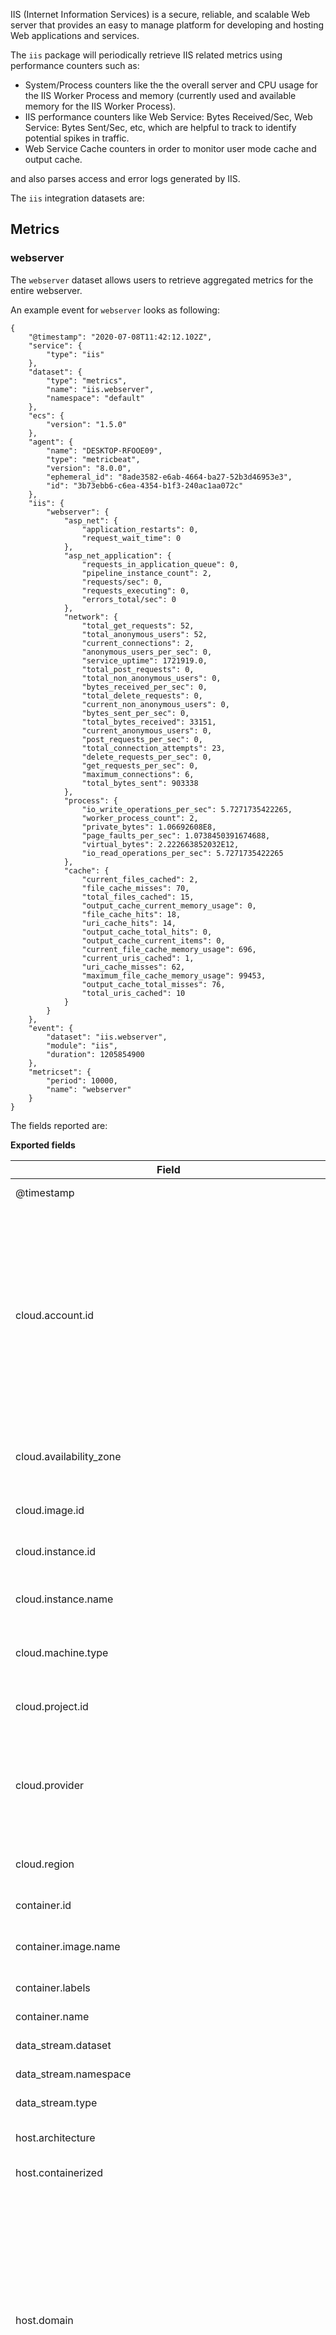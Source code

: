 IIS (Internet Information Services) is a secure, reliable, and scalable Web server that provides an easy to manage platform for developing and hosting Web applications and services.

The `iis` package will periodically retrieve IIS related metrics using performance counters such as:

 - System/Process counters like the the overall server and CPU usage for the IIS Worker Process and memory (currently used and available memory for the IIS Worker Process).
 - IIS performance counters like Web Service: Bytes Received/Sec, Web Service: Bytes Sent/Sec, etc, which are helpful to track to identify potential spikes in traffic.
 - Web Service Cache counters in order to monitor user mode cache and output cache.

and also parses access and error logs generated by IIS.

The `iis` integration datasets are:

## Metrics

### webserver
The `webserver` dataset allows users to retrieve aggregated metrics for the entire webserver.

An example event for `webserver` looks as following:

```$json
{
    "@timestamp": "2020-07-08T11:42:12.102Z",
    "service": {
        "type": "iis"
    },
    "dataset": {
        "type": "metrics",
        "name": "iis.webserver",
        "namespace": "default"
    },
    "ecs": {
        "version": "1.5.0"
    },
    "agent": {
        "name": "DESKTOP-RFOOE09",
        "type": "metricbeat",
        "version": "8.0.0",
        "ephemeral_id": "8ade3582-e6ab-4664-ba27-52b3d46953e3",
        "id": "3b73ebb6-c6ea-4354-b1f3-240ac1aa072c"
    },
    "iis": {
        "webserver": {
            "asp_net": {
                "application_restarts": 0,
                "request_wait_time": 0
            },
            "asp_net_application": {
                "requests_in_application_queue": 0,
                "pipeline_instance_count": 2,
                "requests/sec": 0,
                "requests_executing": 0,
                "errors_total/sec": 0
            },
            "network": {
                "total_get_requests": 52,
                "total_anonymous_users": 52,
                "current_connections": 2,
                "anonymous_users_per_sec": 0,
                "service_uptime": 1721919.0,
                "total_post_requests": 0,
                "total_non_anonymous_users": 0,
                "bytes_received_per_sec": 0,
                "total_delete_requests": 0,
                "current_non_anonymous_users": 0,
                "bytes_sent_per_sec": 0,
                "total_bytes_received": 33151,
                "current_anonymous_users": 0,
                "post_requests_per_sec": 0,
                "total_connection_attempts": 23,
                "delete_requests_per_sec": 0,
                "get_requests_per_sec": 0,
                "maximum_connections": 6,
                "total_bytes_sent": 903338
            },
            "process": {
                "io_write_operations_per_sec": 5.7271735422265,
                "worker_process_count": 2,
                "private_bytes": 1.06692608E8,
                "page_faults_per_sec": 1.0738450391674688,
                "virtual_bytes": 2.222663852032E12,
                "io_read_operations_per_sec": 5.7271735422265
            },
            "cache": {
                "current_files_cached": 2,
                "file_cache_misses": 70,
                "total_files_cached": 15,
                "output_cache_current_memory_usage": 0,
                "file_cache_hits": 18,
                "uri_cache_hits": 14,
                "output_cache_total_hits": 0,
                "output_cache_current_items": 0,
                "current_file_cache_memory_usage": 696,
                "current_uris_cached": 1,
                "uri_cache_misses": 62,
                "maximum_file_cache_memory_usage": 99453,
                "output_cache_total_misses": 76,
                "total_uris_cached": 10
            }
        }
    },
    "event": {
        "dataset": "iis.webserver",
        "module": "iis",
        "duration": 1205854900
    },
    "metricset": {
        "period": 10000,
        "name": "webserver"
    }
}
```

The fields reported are:

**Exported fields**

| Field | Description | Type |
|---|---|---|
| @timestamp | Event timestamp. | date |
| cloud.account.id | The cloud account or organization id used to identify different entities in a multi-tenant environment. Examples: AWS account id, Google Cloud ORG Id, or other unique identifier. | keyword |
| cloud.availability_zone | Availability zone in which this host is running. | keyword |
| cloud.image.id | Image ID for the cloud instance. | keyword |
| cloud.instance.id | Instance ID of the host machine. | keyword |
| cloud.instance.name | Instance name of the host machine. | keyword |
| cloud.machine.type | Machine type of the host machine. | keyword |
| cloud.project.id | Name of the project in Google Cloud. | keyword |
| cloud.provider | Name of the cloud provider. Example values are aws, azure, gcp, or digitalocean. | keyword |
| cloud.region | Region in which this host is running. | keyword |
| container.id | Unique container id. | keyword |
| container.image.name | Name of the image the container was built on. | keyword |
| container.labels | Image labels. | object |
| container.name | Container name. | keyword |
| data_stream.dataset | Data stream dataset. | constant_keyword |
| data_stream.namespace | Data stream namespace. | constant_keyword |
| data_stream.type | Data stream type. | constant_keyword |
| host.architecture | Operating system architecture. | keyword |
| host.containerized | If the host is a container. | boolean |
| host.domain | Name of the domain of which the host is a member. For example, on Windows this could be the host's Active Directory domain or NetBIOS domain name. For Linux this could be the domain of the host's LDAP provider. | keyword |
| host.hostname | Hostname of the host. It normally contains what the `hostname` command returns on the host machine. | keyword |
| host.id | Unique host id. As hostname is not always unique, use values that are meaningful in your environment. Example: The current usage of `beat.name`. | keyword |
| host.ip | Host ip addresses. | ip |
| host.mac | Host mac addresses. | keyword |
| host.name | Name of the host. It can contain what `hostname` returns on Unix systems, the fully qualified domain name, or a name specified by the user. The sender decides which value to use. | keyword |
| host.os.build | OS build information. | keyword |
| host.os.codename | OS codename, if any. | keyword |
| host.os.family | OS family (such as redhat, debian, freebsd, windows). | keyword |
| host.os.kernel | Operating system kernel version as a raw string. | keyword |
| host.os.name | Operating system name, without the version. | keyword |
| host.os.platform | Operating system platform (such centos, ubuntu, windows). | keyword |
| host.os.version | Operating system version as a raw string. | keyword |
| host.type | Type of host. For Cloud providers this can be the machine type like `t2.medium`. If vm, this could be the container, for example, or other information meaningful in your environment. | keyword |
| iis.webserver.asp_net.application_restarts | Number of applications restarts. | float |
| iis.webserver.asp_net.request_wait_time | Request wait time. | long |
| iis.webserver.asp_net_application.errors_total_per_sec | Total number of errors per sec. | float |
| iis.webserver.asp_net_application.pipeline_instance_count | The pipeline instance count. | float |
| iis.webserver.asp_net_application.requests_executing | Number of requests executing. | float |
| iis.webserver.asp_net_application.requests_in_application_queue | Number of requests in the application queue. | float |
| iis.webserver.asp_net_application.requests_per_sec | Number of requests per sec. | float |
| iis.webserver.cache.current_file_cache_memory_usage | The current file cache memory usage size. | float |
| iis.webserver.cache.current_files_cached | The number of current files cached. | float |
| iis.webserver.cache.current_uris_cached | The number of current uris cached. | float |
| iis.webserver.cache.file_cache_hits | The number of file cache hits. | float |
| iis.webserver.cache.file_cache_misses | The number of file cache misses. | float |
| iis.webserver.cache.maximum_file_cache_memory_usage | The max file cache size. | float |
| iis.webserver.cache.output_cache_current_items | The number of output cache current items. | float |
| iis.webserver.cache.output_cache_current_memory_usage | The output cache memory usage size. | float |
| iis.webserver.cache.output_cache_total_hits | The output cache total hits count. | float |
| iis.webserver.cache.output_cache_total_misses | The output cache total misses count. | float |
| iis.webserver.cache.total_files_cached | the total number of files cached. | float |
| iis.webserver.cache.total_uris_cached | The total number of URIs cached. | float |
| iis.webserver.cache.uri_cache_hits | The number of URIs cached hits. | float |
| iis.webserver.cache.uri_cache_misses | The number of URIs cache misses. | float |
| iis.webserver.network.anonymous_users_per_sec | The number of anonymous users per sec. | float |
| iis.webserver.network.bytes_received_per_sec | The size of bytes received per sec. | float |
| iis.webserver.network.bytes_sent_per_sec | The size of bytes sent per sec. | float |
| iis.webserver.network.current_anonymous_users | The number of current anonymous users. | float |
| iis.webserver.network.current_connections | The number of current connections. | float |
| iis.webserver.network.current_non_anonymous_users | The number of current non anonymous users. | float |
| iis.webserver.network.delete_requests_per_sec | Number of DELETE requests per sec. | float |
| iis.webserver.network.get_requests_per_sec | Number of GET requests per sec. | float |
| iis.webserver.network.maximum_connections | Number of maximum connections. | float |
| iis.webserver.network.post_requests_per_sec | Number of POST requests per sec. | float |
| iis.webserver.network.service_uptime | Service uptime. | float |
| iis.webserver.network.total_anonymous_users | Total number of anonymous users. | float |
| iis.webserver.network.total_bytes_received | Total size of bytes received. | float |
| iis.webserver.network.total_bytes_sent | Total size of bytes sent. | float |
| iis.webserver.network.total_connection_attempts | The total number of connection attempts. | float |
| iis.webserver.network.total_delete_requests | The total number of DELETE requests. | float |
| iis.webserver.network.total_get_requests | The total number of GET requests. | float |
| iis.webserver.network.total_non_anonymous_users | The total number of non anonymous users. | float |
| iis.webserver.network.total_post_requests | The total number of POST requests. | float |
| iis.webserver.process.cpu_usage_perc | The CPU usage percentage. | float |
| iis.webserver.process.handle_count | The number of handles. | float |
| iis.webserver.process.io_read_operations_per_sec | IO read operations per sec. | float |
| iis.webserver.process.io_write_operations_per_sec | IO write operations per sec. | float |
| iis.webserver.process.page_faults_per_sec | Memory page faults. | float |
| iis.webserver.process.private_bytes | Memory private bytes. | float |
| iis.webserver.process.thread_count | The number of threads. | long |
| iis.webserver.process.virtual_bytes | Memory virtual bytes. | float |
| iis.webserver.process.worker_process_count | Number of worker processes running. | float |
| iis.webserver.process.working_set | Memory working set. | float |


### website
This dataset will collect metrics of specific sites, users can configure which websites they want to monitor, else, all are considered.

An example event for `website` looks as following:

```$json
{
    "@timestamp": "2020-07-08T11:40:22.114Z",
    "ecs": {
        "version": "1.5.0"
    },
    "iis": {
        "website": {
            "name": "test2.local",
            "network": {
                "total_put_requests": 0,
                "total_get_requests": 11,
                "service_uptime": 1721807.0,
                "total_bytes_sent": 135739,
                "maximum_connections": 4,
                "total_connection_attempts": 7,
                "total_post_requests": 0,
                "total_bytes_received": 4250,
                "current_connections": 0,
                "total_delete_requests": 0
            }
        }
    },
    "event": {
        "dataset": "iis.website",
        "module": "iis",
        "duration": 5008200
    },
    "metricset": {
        "name": "website",
        "period": 10000
    },
    "service": {
        "type": "iis"
    },
    "dataset": {
        "name": "iis.website",
        "namespace": "default",
        "type": "metrics"
    },
    "agent": {
        "type": "metricbeat",
        "version": "8.0.0",
        "ephemeral_id": "8ade3582-e6ab-4664-ba27-52b3d46953e3",
        "id": "3b73ebb6-c6ea-4354-b1f3-240ac1aa072c",
        "name": "DESKTOP-RFOOE09"
    }
}
```

The fields reported are:

**Exported fields**

| Field | Description | Type |
|---|---|---|
| @timestamp | Event timestamp. | date |
| cloud.account.id | The cloud account or organization id used to identify different entities in a multi-tenant environment. Examples: AWS account id, Google Cloud ORG Id, or other unique identifier. | keyword |
| cloud.availability_zone | Availability zone in which this host is running. | keyword |
| cloud.image.id | Image ID for the cloud instance. | keyword |
| cloud.instance.id | Instance ID of the host machine. | keyword |
| cloud.instance.name | Instance name of the host machine. | keyword |
| cloud.machine.type | Machine type of the host machine. | keyword |
| cloud.project.id | Name of the project in Google Cloud. | keyword |
| cloud.provider | Name of the cloud provider. Example values are aws, azure, gcp, or digitalocean. | keyword |
| cloud.region | Region in which this host is running. | keyword |
| container.id | Unique container id. | keyword |
| container.image.name | Name of the image the container was built on. | keyword |
| container.labels | Image labels. | object |
| container.name | Container name. | keyword |
| data_stream.dataset | Data stream dataset. | constant_keyword |
| data_stream.namespace | Data stream namespace. | constant_keyword |
| data_stream.type | Data stream type. | constant_keyword |
| host.architecture | Operating system architecture. | keyword |
| host.containerized | If the host is a container. | boolean |
| host.domain | Name of the domain of which the host is a member. For example, on Windows this could be the host's Active Directory domain or NetBIOS domain name. For Linux this could be the domain of the host's LDAP provider. | keyword |
| host.hostname | Hostname of the host. It normally contains what the `hostname` command returns on the host machine. | keyword |
| host.id | Unique host id. As hostname is not always unique, use values that are meaningful in your environment. Example: The current usage of `beat.name`. | keyword |
| host.ip | Host ip addresses. | ip |
| host.mac | Host mac addresses. | keyword |
| host.name | Name of the host. It can contain what `hostname` returns on Unix systems, the fully qualified domain name, or a name specified by the user. The sender decides which value to use. | keyword |
| host.os.build | OS build information. | keyword |
| host.os.codename | OS codename, if any. | keyword |
| host.os.family | OS family (such as redhat, debian, freebsd, windows). | keyword |
| host.os.kernel | Operating system kernel version as a raw string. | keyword |
| host.os.name | Operating system name, without the version. | keyword |
| host.os.platform | Operating system platform (such centos, ubuntu, windows). | keyword |
| host.os.version | Operating system version as a raw string. | keyword |
| host.type | Type of host. For Cloud providers this can be the machine type like `t2.medium`. If vm, this could be the container, for example, or other information meaningful in your environment. | keyword |
| iis.website.name | website name | keyword |
| iis.website.network.bytes_received_per_sec | The bytes received per sec size. | float |
| iis.website.network.bytes_sent_per_sec | The bytes sent per sec size. | float |
| iis.website.network.current_connections | The number of current connections. | float |
| iis.website.network.delete_requests_per_sec | The number of DELETE requests per sec. | float |
| iis.website.network.get_requests_per_sec | The number of GET requests per sec. | float |
| iis.website.network.maximum_connections | The number of maximum connections. | float |
| iis.website.network.post_requests_per_sec | The number of POST requests per sec. | float |
| iis.website.network.put_requests_per_sec | The number of PUT requests per sec. | float |
| iis.website.network.service_uptime | The service uptime. | float |
| iis.website.network.total_bytes_received | The total number of bytes received. | float |
| iis.website.network.total_bytes_sent | The  total number of bytes sent. | float |
| iis.website.network.total_connection_attempts | The total number of connection attempts. | float |
| iis.website.network.total_delete_requests | The total number of DELETE requests. | float |
| iis.website.network.total_get_requests | The total number of GET requests. | float |
| iis.website.network.total_post_requests | The total number of POST requests. | float |
| iis.website.network.total_put_requests | The total number of PUT requests. | float |


### application_pool
This dataset will collect metrics of specific application pools, users can configure which websites they want to monitor, else, all are considered.

An example event for `application_pool` looks as following:

```$json
{
    "@timestamp": "2020-07-08T11:41:31.048Z",
    "process": {
        "pid": 51224
    },
    "event": {
        "dataset": "iis.application_pool",
        "module": "iis",
        "duration": 397142600
    },
    "agent": {
        "name": "DESKTOP-RFOOE09",
        "type": "metricbeat",
        "version": "8.0.0",
        "ephemeral_id": "8ade3582-e6ab-4664-ba27-52b3d46953e3",
        "id": "3b73ebb6-c6ea-4354-b1f3-240ac1aa072c"
    },
    "service": {
        "type": "iis"
    },
    "iis": {
        "application_pool": {
            "name": "DefaultAppPool",
            "net_clr": {
                "total_exceptions_thrown": 0
            },
            "process": {
                "thread_count": 30,
                "handle_count": 466,
                "private_bytes": 7.151616E7
            }
        }
    },
    "ecs": {
        "version": "1.5.0"
    },
    "metricset": {
        "period": 10000,
        "name": "application_pool"
    },
    "dataset": {
        "namespace": "default",
        "type": "metrics",
        "name": "iis.application_pool"
    }
}
```

The fields reported are:

**Exported fields**

| Field | Description | Type |
|---|---|---|
| @timestamp | Event timestamp. | date |
| cloud.account.id | The cloud account or organization id used to identify different entities in a multi-tenant environment. Examples: AWS account id, Google Cloud ORG Id, or other unique identifier. | keyword |
| cloud.availability_zone | Availability zone in which this host is running. | keyword |
| cloud.image.id | Image ID for the cloud instance. | keyword |
| cloud.instance.id | Instance ID of the host machine. | keyword |
| cloud.instance.name | Instance name of the host machine. | keyword |
| cloud.machine.type | Machine type of the host machine. | keyword |
| cloud.project.id | Name of the project in Google Cloud. | keyword |
| cloud.provider | Name of the cloud provider. Example values are aws, azure, gcp, or digitalocean. | keyword |
| cloud.region | Region in which this host is running. | keyword |
| container.id | Unique container id. | keyword |
| container.image.name | Name of the image the container was built on. | keyword |
| container.labels | Image labels. | object |
| container.name | Container name. | keyword |
| data_stream.dataset | Data stream dataset. | constant_keyword |
| data_stream.namespace | Data stream namespace. | constant_keyword |
| data_stream.type | Data stream type. | constant_keyword |
| host.architecture | Operating system architecture. | keyword |
| host.containerized | If the host is a container. | boolean |
| host.domain | Name of the domain of which the host is a member. For example, on Windows this could be the host's Active Directory domain or NetBIOS domain name. For Linux this could be the domain of the host's LDAP provider. | keyword |
| host.hostname | Hostname of the host. It normally contains what the `hostname` command returns on the host machine. | keyword |
| host.id | Unique host id. As hostname is not always unique, use values that are meaningful in your environment. Example: The current usage of `beat.name`. | keyword |
| host.ip | Host ip addresses. | ip |
| host.mac | Host mac addresses. | keyword |
| host.name | Name of the host. It can contain what `hostname` returns on Unix systems, the fully qualified domain name, or a name specified by the user. The sender decides which value to use. | keyword |
| host.os.build | OS build information. | keyword |
| host.os.codename | OS codename, if any. | keyword |
| host.os.family | OS family (such as redhat, debian, freebsd, windows). | keyword |
| host.os.kernel | Operating system kernel version as a raw string. | keyword |
| host.os.name | Operating system name, without the version. | keyword |
| host.os.platform | Operating system platform (such centos, ubuntu, windows). | keyword |
| host.os.version | Operating system version as a raw string. | keyword |
| host.type | Type of host. For Cloud providers this can be the machine type like `t2.medium`. If vm, this could be the container, for example, or other information meaningful in your environment. | keyword |
| iis.application_pool.name | application pool name | keyword |
| iis.application_pool.net_clr.filters_per_sec | Number of filters per sec. | float |
| iis.application_pool.net_clr.finallys_per_sec | The number of finallys per sec. | float |
| iis.application_pool.net_clr.throw_to_catch_depth_per_sec | Throw to catch depth count per sec. | float |
| iis.application_pool.net_clr.total_exceptions_thrown | Total number of exceptions thrown. | long |
| iis.application_pool.process.cpu_usage_perc | The CPU usage percentage. | float |
| iis.application_pool.process.handle_count | The number of handles. | long |
| iis.application_pool.process.io_read_operations_per_sec | IO read operations per sec. | float |
| iis.application_pool.process.io_write_operations_per_sec | IO write operations per sec. | float |
| iis.application_pool.process.page_faults_per_sec | Memory page faults. | float |
| iis.application_pool.process.private_bytes | Memory private bytes. | float |
| iis.application_pool.process.thread_count | The number of threats. | long |
| iis.application_pool.process.virtual_bytes | Memory virtual bytes. | float |
| iis.application_pool.process.working_set | Memory working set. | float |


## Logs

### Compatibility

The IIS module has been tested with logs from version 7.5 and version 10.

### access
This dataset will collect and parse access IIS logs.

An example event for `access` looks as following:

```$json
{
    "agent": {
        "name": "DESKTOP-RFOOE09",
        "id": "db17f9fb-5bcb-4116-a009-79a1bb7d4820",
        "type": "filebeat",
        "ephemeral_id": "3f65b650-b6a3-4694-83b3-0c324a60809d",
        "version": "8.0.0"
    },
    "temp": {},
    "log": {
        "file": {
            "path": "C:\\inetpub\\logs\\LogFiles\\W3SVC2\\u_ex181119.log"
        },
        "offset": 261
    },
    "destination": {
        "address": "127.0.0.1",
        "port": 80,
        "ip": "127.0.0.1"
    },
    "source": {
        "address": "127.0.0.1",
        "ip": "127.0.0.1"
    },
    "url": {
        "path": "/"
    },
    "input": {
        "type": "log"
    },
    "iis": {
        "access": {
            "sub_status": 3,
            "win32_status": 5
        }
    },
    "@timestamp": "2018-11-19T15:24:54.000Z",
    "ecs": {
        "version": "1.5.0"
    },
    "related": {
        "ip": [
            "127.0.0.1",
            "127.0.0.1"
        ]
    },
    "http": {
        "request": {
            "method": "GET"
        },
        "response": {
            "status_code": 401
        }
    },
    "event": {
        "duration": 725000000,
        "created": "2020-07-08T11:40:14.112Z",
        "kind": "event",
        "category": [
            "web",
            "network"
        ],
        "type": [
            "connection"
        ],
        "outcome": "failure"
    },
    "dataset": {
        "name": "iis.access",
        "namespace": "default",
        "type": "logs"
    },
    "user_agent": {
        "original": "Mozilla/5.0 (Windows NT 10.0; Win64; x64) AppleWebKit/537.36 (KHTML, like Gecko) Chrome/70.0.3538.102 Safari/537.36",
        "os": {
            "name": "Windows",
            "version": "10",
            "full": "Windows 10"
        },
        "name": "Chrome",
        "device": {
            "name": "Other"
        },
        "version": "70.0.3538.102"
    }
}
```

The fields reported are:

**Exported fields**

| Field | Description | Type |
|---|---|---|
| @timestamp | Event timestamp. | date |
| cloud.account.id | The cloud account or organization id used to identify different entities in a multi-tenant environment. Examples: AWS account id, Google Cloud ORG Id, or other unique identifier. | keyword |
| cloud.availability_zone | Availability zone in which this host is running. | keyword |
| cloud.image.id | Image ID for the cloud instance. | keyword |
| cloud.instance.id | Instance ID of the host machine. | keyword |
| cloud.instance.name | Instance name of the host machine. | keyword |
| cloud.machine.type | Machine type of the host machine. | keyword |
| cloud.project.id | Name of the project in Google Cloud. | keyword |
| cloud.provider | Name of the cloud provider. Example values are aws, azure, gcp, or digitalocean. | keyword |
| cloud.region | Region in which this host is running. | keyword |
| container.id | Unique container id. | keyword |
| container.image.name | Name of the image the container was built on. | keyword |
| container.labels | Image labels. | object |
| container.name | Container name. | keyword |
| data_stream.dataset | Data stream dataset. | constant_keyword |
| data_stream.namespace | Data stream namespace. | constant_keyword |
| data_stream.type | Data stream type. | constant_keyword |
| destination.address | Some event destination addresses are defined ambiguously. The event will sometimes list an IP, a domain or a unix socket.  You should always store the raw address in the `.address` field. Then it should be duplicated to `.ip` or `.domain`, depending on which one it is. | keyword |
| destination.domain | Destination domain. | wildcard |
| destination.ip |  | ip |
| destination.port | Port of the destination. | long |
| error.message | Error message. | text |
| host.architecture | Operating system architecture. | keyword |
| host.containerized | If the host is a container. | boolean |
| host.domain | Name of the domain of which the host is a member. For example, on Windows this could be the host's Active Directory domain or NetBIOS domain name. For Linux this could be the domain of the host's LDAP provider. | keyword |
| host.hostname | Hostname of the host. It normally contains what the `hostname` command returns on the host machine. | keyword |
| host.id | Unique host id. As hostname is not always unique, use values that are meaningful in your environment. Example: The current usage of `beat.name`. | keyword |
| host.ip | Host ip addresses. | ip |
| host.mac | Host mac addresses. | keyword |
| host.name | Name of the host. It can contain what `hostname` returns on Unix systems, the fully qualified domain name, or a name specified by the user. The sender decides which value to use. | keyword |
| host.os.build | OS build information. | keyword |
| host.os.codename | OS codename, if any. | keyword |
| host.os.family | OS family (such as redhat, debian, freebsd, windows). | keyword |
| host.os.kernel | Operating system kernel version as a raw string. | keyword |
| host.os.name | Operating system name, without the version. | keyword |
| host.os.platform | Operating system platform (such centos, ubuntu, windows). | keyword |
| host.os.version | Operating system version as a raw string. | keyword |
| host.type | Type of host. For Cloud providers this can be the machine type like `t2.medium`. If vm, this could be the container, for example, or other information meaningful in your environment. | keyword |
| http.request.body.bytes | Size in bytes of the request body. | long |
| http.request.method | HTTP request method. Prior to ECS 1.6.0 the following guidance was provided: "The field value must be normalized to lowercase for querying." As of ECS 1.6.0, the guidance is deprecated because the original case of the method may be useful in anomaly detection.  Original case will be mandated in ECS 2.0.0 | keyword |
| http.request.referrer | Referrer for this HTTP request. | keyword |
| http.response.body.bytes | Size in bytes of the response body. | long |
| http.response.status_code | HTTP response status code. | long |
| http.version | HTTP version. | keyword |
| iis.access.cookie | The content of the cookie sent or received, if any. | keyword |
| iis.access.server_name | The name of the server on which the log file entry was generated. | keyword |
| iis.access.site_name | The site name and instance number. | keyword |
| iis.access.sub_status | The HTTP substatus code. | long |
| iis.access.win32_status | The Windows status code. | long |
| message | Message. | text |
| related.ip | All of the IPs seen in the event. | ip |
| related.user | All the user names seen in the event. | keyword |
| source.address | Some event source addresses are defined ambiguously. The event will sometimes list an IP, a domain or a unix socket.  You should always store the raw address in the `.address` field. Then it should be duplicated to `.ip` or `.domain`, depending on which one it is. | keyword |
| source.as.number | Unique number allocated to the autonomous system. | long |
| source.as.organization.name | Organization name. | keyword |
| source.geo.city_name | City name. | keyword |
| source.geo.continent_name | Name of the continent. | keyword |
| source.geo.country_iso_code | Country ISO code. | keyword |
| source.geo.country_name | Country name. | keyword |
| source.geo.location | Longitude and latitude. | geo_point |
| source.geo.region_iso_code | Region ISO code. | keyword |
| source.geo.region_name | Region name. | keyword |
| source.ip | IP address of the source. | ip |
| url.path | Path of the request, such as "/search". | keyword |
| url.query | The query field describes the query string of the request, such as "q=elasticsearch". The `?` is excluded from the query string. If a URL contains no `?`, there is no query field. If there is a `?` but no query, the query field exists with an empty string. The `exists` query can be used to differentiate between the two cases. | keyword |
| user.name | Short name or login of the user. | keyword |
| user_agent.device.name | Name of the device. | keyword |
| user_agent.name | Name of the user agent. | keyword |
| user_agent.original | Unparsed user_agent string. | keyword |
| user_agent.os.full | Operating system name, including the version or code name. | keyword |
| user_agent.os.name | Operating system name, without the version. | keyword |
| user_agent.os.version | Operating system version. | keyword |
| user_agent.version | Version. | keyword |




### error
This dataset will collect and parse error IIS logs.

An example event for `error` looks as following:

```$json
{
    "agent": {
        "name": "DESKTOP-RFOOE09",
        "id": "db17f9fb-5bcb-4116-a009-79a1bb7d4820",
        "type": "filebeat",
        "ephemeral_id": "3f65b650-b6a3-4694-83b3-0c324a60809d",
        "version": "8.0.0"
    },
    "log": {
        "file": {
            "path": "c:\\Windows\\System32\\LogFiles\\HTTPERR\\httperr1.log"
        },
        "offset": 199
    },
    "destination": {
        "address": "::1%0",
        "port": 80,
        "ip": "::1"
    },
    "source": {
        "address": "::1%0",
        "port": 59827,
        "ip": "::1"
    },
    "input": {
        "type": "log"
    },
    "iis": {
        "error": {
            "reason_phrase": "Timer_ConnectionIdle"
        }
    },
    "@timestamp": "2020-06-30T13:56:46.000Z",
    "ecs": {
        "version": "1.5.0"
    },
    "related": {
        "ip": [
            "::1",
            "::1"
        ]
    },
    "event": {
        "created": "2020-07-08T11:40:13.768Z",
        "kind": "event",
        "category": [
            "web",
            "network"
        ],
        "type": [
            "connection"
        ]
    },
    "dataset": {
        "name": "iis.error",
        "namespace": "default",
        "type": "logs"
    }
}
```

The fields reported are:

**Exported fields**

| Field | Description | Type |
|---|---|---|
| @timestamp | Event timestamp. | date |
| cloud.account.id | The cloud account or organization id used to identify different entities in a multi-tenant environment. Examples: AWS account id, Google Cloud ORG Id, or other unique identifier. | keyword |
| cloud.availability_zone | Availability zone in which this host is running. | keyword |
| cloud.image.id | Image ID for the cloud instance. | keyword |
| cloud.instance.id | Instance ID of the host machine. | keyword |
| cloud.instance.name | Instance name of the host machine. | keyword |
| cloud.machine.type | Machine type of the host machine. | keyword |
| cloud.project.id | Name of the project in Google Cloud. | keyword |
| cloud.provider | Name of the cloud provider. Example values are aws, azure, gcp, or digitalocean. | keyword |
| cloud.region | Region in which this host is running. | keyword |
| container.id | Unique container id. | keyword |
| container.image.name | Name of the image the container was built on. | keyword |
| container.labels | Image labels. | object |
| container.name | Container name. | keyword |
| data_stream.dataset | Data stream dataset. | constant_keyword |
| data_stream.namespace | Data stream namespace. | constant_keyword |
| data_stream.type | Data stream type. | constant_keyword |
| destination.address | Some event destination addresses are defined ambiguously. The event will sometimes list an IP, a domain or a unix socket.  You should always store the raw address in the `.address` field. Then it should be duplicated to `.ip` or `.domain`, depending on which one it is. | keyword |
| destination.domain | Destination domain. | wildcard |
| destination.ip |  | ip |
| destination.port | Port of the destination. | long |
| error.message | Error message | text |
| host.architecture | Operating system architecture. | keyword |
| host.containerized | If the host is a container. | boolean |
| host.domain | Name of the domain of which the host is a member. For example, on Windows this could be the host's Active Directory domain or NetBIOS domain name. For Linux this could be the domain of the host's LDAP provider. | keyword |
| host.hostname | Hostname of the host. It normally contains what the `hostname` command returns on the host machine. | keyword |
| host.id | Unique host id. As hostname is not always unique, use values that are meaningful in your environment. Example: The current usage of `beat.name`. | keyword |
| host.ip | Host ip addresses. | ip |
| host.mac | Host mac addresses. | keyword |
| host.name | Name of the host. It can contain what `hostname` returns on Unix systems, the fully qualified domain name, or a name specified by the user. The sender decides which value to use. | keyword |
| host.os.build | OS build information. | keyword |
| host.os.codename | OS codename, if any. | keyword |
| host.os.family | OS family (such as redhat, debian, freebsd, windows). | keyword |
| host.os.kernel | Operating system kernel version as a raw string. | keyword |
| host.os.name | Operating system name, without the version. | keyword |
| host.os.platform | Operating system platform (such centos, ubuntu, windows). | keyword |
| host.os.version | Operating system version as a raw string. | keyword |
| host.type | Type of host. For Cloud providers this can be the machine type like `t2.medium`. If vm, this could be the container, for example, or other information meaningful in your environment. | keyword |
| http.request.method | HTTP request method. Prior to ECS 1.6.0 the following guidance was provided: "The field value must be normalized to lowercase for querying." As of ECS 1.6.0, the guidance is deprecated because the original case of the method may be useful in anomaly detection.  Original case will be mandated in ECS 2.0.0 | keyword |
| http.response.status_code | HTTP response status code. | long |
| http.version | HTTP version. | keyword |
| iis.error.queue_name | The IIS application pool name. | keyword |
| iis.error.reason_phrase | The HTTP reason phrase. | keyword |
| message | Message | text |
| related.ip | All of the IPs seen in the event. | ip |
| related.user | All the user names seen in the event. | keyword |
| source.address | Some event source addresses are defined ambiguously. The event will sometimes list an IP, a domain or a unix socket.  You should always store the raw address in the `.address` field. Then it should be duplicated to `.ip` or `.domain`, depending on which one it is. | keyword |
| source.as.number | Unique number allocated to the autonomous system. | long |
| source.as.organization.name | Organization name. | keyword |
| source.geo.city_name | City name. | keyword |
| source.geo.continent_name | Name of the continent. | keyword |
| source.geo.country_iso_code | Country ISO code. | keyword |
| source.geo.country_name | Country name. | keyword |
| source.geo.location | Longitude and latitude. | geo_point |
| source.geo.region_iso_code | Region ISO code. | keyword |
| source.geo.region_name | Region name. | keyword |
| source.ip | IP address of the source. | ip |
| source.port | Port of the source. | long |
| url.original | Unmodified original url as seen in the event source. Note that in network monitoring, the observed URL may be a full URL, whereas in access logs, the URL is often just represented as a path. This field is meant to represent the URL as it was observed, complete or not. | keyword |
